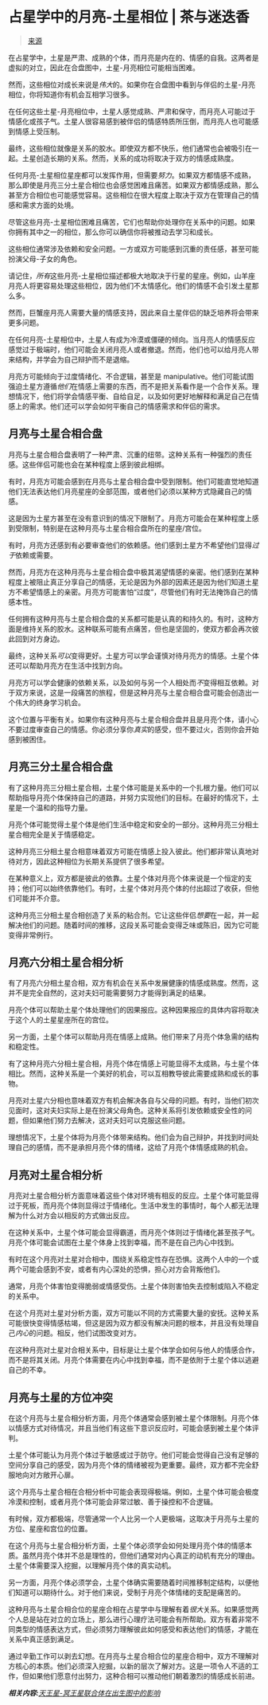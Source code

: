 <!--yml

类别：未分类

日期：2024-06-12 18:22:28

-->

# 占星学中的月亮-土星相位 | 茶与迷迭香

> [来源](https://teaandrosemary.com/moon-saturn-aspects-synastry/#0001-01-01)

在占星学中，土星是严肃、成熟的个体，而月亮是内在的、情感的自我。这两者是虚拟的对立，因此在合盘图中，土星-月亮相位可能相当困难。

然而，这些相位对成长来说是*伟大*的。如果你在合盘图中看到与伴侣的土星-月亮相位，你将知道你有机会互相学习很多。

在任何这些土星-月亮相位中，土星人感觉成熟、严肃和保守，而月亮人可能过于情感化或孩子气。土星人很容易感到被伴侣的情感特质所压倒，而月亮人也可能感到情感上受压制。

最终，这些相位就像是关系的胶水。即使双方都不快乐，他们通常也会被吸引在一起。土星创造长期的关系。然而，关系的成功将取决于双方的情感成熟度。

任何月亮-土星相位星座都可以发挥作用，但需要*努力*。如果双方都情感不成熟，那么即使是月亮三分土星合相位也会感觉困难且痛苦。如果双方都情感成熟，那么甚至方合相位也可能感觉容易。这些相位在很大程度上取决于双方在管理自己的情感和需求方面的处境。

尽管这些月亮-土星相位困难且痛苦，它们也帮助你处理你在关系中的问题。如果你拥有其中之一的相位，那么你可以确信你将被推动去学习和成长。

这些相位通常涉及依赖和安全问题。一方或双方可能感到沉重的责任感，甚至可能扮演父母-子女的角色。

请记住，*所有*这些月亮-土星相位描述都极大地取决于行星的星座。例如，山羊座月亮人将更容易处理这些相位，因为他们不太情感化。他们的情感不会引发土星那么多。

然而，巨蟹座月亮人需要大量的情感支持，因此来自土星伴侣的缺乏培养将会带来更多问题。

在任何月亮-土星相位中，土星人有成为冷漠或僵硬的倾向。当月亮人的情感反应感觉过于极端时，他们可能会关闭月亮人或者撤退。然而，他们也可以给月亮人带来结构，并学会为自己辩护而不是退缩。

月亮方可能倾向于过度情绪化、不合逻辑，甚至是 manipulative。他们可能试图强迫土星方遵循*他们*在情感上需要的东西，而不是把关系看作是一个合作关系。理想情况下，他们将学会情感平衡、自给自足，以及如何更好地解释和满足自己在情感上的需求。他们还可以学会如何平衡自己的情感需求和伴侣的需求。

## 月亮与土星合相合盘

月亮与土星合相合盘表明了一种严肃、沉重的纽带。这种关系有一种强烈的责任感。这些伴侣可能也会在某种程度上感到彼此相绑。

有时，月亮方可能会感到在月亮与土星合相合盘中受到限制。他们可能直觉地知道他们无法表达他们月亮星座的全部范围，或者他们必须以某种方式隐藏自己的情感。

这是因为土星方甚至在没有意识到的情况下限制了。月亮方可能会在某种程度上感到受限制，特别是在这种月亮与土星合相合盘所在的星座/宫位。

有时，月亮方还感到有必要审查他们的依赖感。他们感到土星方不希望他们显得*过于*依赖或需要。

然而，月亮方在这种月亮与土星合相合盘中极其渴望情感的亲密。他们感到在某种程度上被阻止真正分享自己的情感，无论是因为外部的因素还是因为他们知道土星方不希望情感上的亲密。月亮方可能害怕“过度”，尽管他们有时无法掩饰自己的情感本性。

任何拥有这种月亮与土星合相合盘的关系都可能是认真的和持久的。有时，这种方面是维持关系的胶水。这种联系可能有点痛苦，但也是坚固的，使双方都会再次彼此回到对方身边。

最终，这种关系*可以*变得更好。土星方可以学会谨慎对待月亮方的情感。土星个体还可以帮助月亮方在生活中找到方向。

月亮方可以学会健康的依赖关系，以及如何与另一个人相处而*不*变得相互依赖。对于双方来说，这是一段痛苦的旅程，但是这种月亮与土星合相合盘可能会创造出一个伟大的终身学习机会。

这个位置与平衡有关。如果你有这种月亮与土星合相合盘并且是月亮个体，请小心不要过度审查自己的情感。你必须分享你*真实*的感受，但不要过火，否则你会开始感到被困住。

## 月亮三分土星合相合盘

有了这种月亮三分相土星合相，土星个体可能是关系中的一个扎根力量。他们可以帮助指导月亮个体保持自己的道路，并努力实现他们的目标。在最好的情况下，土星是一个温和的指导力量。

月亮个体可能觉得土星个体是他们生活中稳定和安全的一部分。这种月亮三分相土星合相完全是关于情感稳定。

这种月亮三分相土星合相意味着双方可能在情感上投入彼此。他们都非常认真地对待对方，因此这种相位为长期关系提供了很多希望。

在某种意义上，双方都是彼此的依靠。土星个体对月亮个体来说是一个恒定的支持；他们可以始终依靠他们。有时，土星个体对月亮个体的付出超过了收获，但他们可能并不介意。

这种月亮三分相土星合相创造了关系的粘合剂。它让这些伴侣*想要*在一起，并一起解决他们的问题。随着时间的推移，这段关系可能会变得乏味或陈旧，因为它可能变得非常例行。

## 月亮六分相土星合相分析

有了月亮六分相土星合相，双方有机会在关系中发展健康的情感成熟度。然而，这并不是完全自然的，这对夫妇可能需要努力才能得到满足的结果。

月亮个体可以帮助土星个体处理他们的因果报应。这种因果报应的具体内容将取决于这个人的土星星座所在的宫位。

另一方面，土星个体可以帮助月亮在情感上成熟。他们带来了月亮个体急需的结构和稳定性。

有了这种月亮六分相土星合相，月亮个体在情感上可能显得不太成熟，与土星个体相比。然而，这种关系是一个美好的机会，可以互相教导彼此需要成熟和成长的事物。

月亮对土星六分相也意味着双方有机会解决各自与父母的问题。有时，当他们初次见面时，这对夫妇实际上是在扮演父母角色。这种关系将引发依赖或安全性的问题，但如果他们努力去解决，这对夫妇可以克服这些问题。

理想情况下，土星个体将为月亮个体带来结构。他们会为自己辩护，并找到时间处理自己的感情，而不是承担月亮个体的情绪，这给了月亮个体情感成熟的机会。

## 月亮对土星合相分析

月亮对土星合相分析方面意味着这些个体对环境有相反的反应。土星个体可能显得过于死板，而月亮个体则显得过于情绪化。生活中发生的事情时，每个人都无法理解为什么对方会以相反的方式做出反应。

在这种关系中，土星个体可能会显得霸道，而月亮个体则过于情绪化甚至孩子气。月亮个体可能会试图在土星个体身上找到幸福，而不是在自己内心中找到。

有时在这个月亮对土星对合相中，围绕关系稳定性存在恐惧。这两个人中的一个或两个可能会感到不安，或者有内心深处的恐惧，担心对方会背叛他们。

通常，月亮个体害怕变得脆弱或情感受伤。土星个体则害怕失去控制或陷入不稳定的关系中。

在这个月亮对土星对分析方面，双方可能以不同的方式需要大量的安抚。这种关系可能很快变得情感枯竭，但这是因为双方都没有解决问题的根本，并且没有处理自己*内心*的问题。相反，他们试图改变对方。

在这种月亮对土星对合相关系中，目标是让土星个体学会如何与他人的情感合作，而不是将其关闭。月亮个体需要在内心中找到幸福，而不是依附于土星个体以逃避自己的不幸。

## 月亮与土星的方位冲突

在这个月亮与土星合相分析方面，月亮个体通常会感到被土星个体限制。月亮个体以情感方式对待情况，并且当他们有这些下意识反应时，可能会感到被土星个体评判。

土星个体可能认为月亮个体过于敏感或过于防守。他们可能会觉得自己没有足够的空间分享自己的感受，因为月亮个体的情绪被视为更重要。最终，双方都不完全舒服地向对方敞开心扉。

这个月亮与土星合相在合相分析中可能会表现得极端。例如，土星个体可能会极度冷漠和控制，或者月亮个体可能会非常过敏、善于操控和不合逻辑。

有时候，双方都极端，尽管通常一个人比另一个人更极端，这取决于月亮与土星的方位、星座和宫位的位置。

在这个月亮与土星合相分析方面，土星个体必须学会如何处理月亮个体的情感本质。虽然月亮个体并不总是理性的，但他们通常对内心真正的动机有充分的理由。土星个体需要深入挖掘，以理解月亮个体的真实动机。

另一方面，月亮个体必须学会，土星个体确实需要随着时间推移制定结构，以便他们知道可以期待什么。对于他们来说，受制于月亮个体情绪的支配是痛苦的。

这种月亮与土星合相合位的星座合相在占星学中与理解有着*很大*关系。如果感觉两个人总是站在对立的立场上，那么进行心理疗法可能会有所帮助。双方有着非常不同类型的情感表达方式，但必须努力理解彼此如何感受和表达他们的情感，才能在关系中真正感到满足。

通过辛勤工作可以剥去幻想。在月亮与土星合相合位的星座合相中，双方不理解对方核心的本质。他们必须深入挖掘，以新的层次了解对方。这是一项令人不适的工作，但如果他们愿意付出努力，这种合相可以推动他们朝着激烈的情感成长前进。

***相关内容:**[天王星-冥王星联合体在出生图中的影响](https://teaandrosemary.com/venus-pluto-aspects-natal/)*
